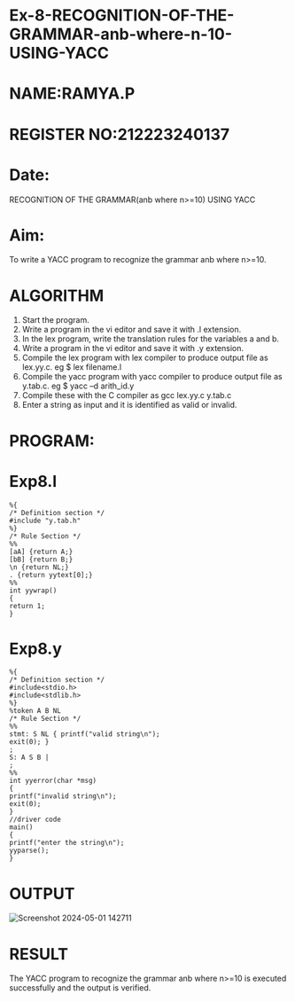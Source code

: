 # Ex-8-RECOGNITION-OF-THE-GRAMMAR-anb-where-n-10-USING-YACC
# NAME:RAMYA.P

# REGISTER NO:212223240137

# Date:
RECOGNITION OF THE GRAMMAR(anb where n>=10) USING YACC
# Aim:
To write a YACC program to recognize the grammar anb where n>=10.
# ALGORITHM
1.	Start the program.
2.	Write a program in the vi editor and save it with .l extension.
3.	In the lex program, write the translation rules for the variables a and b.
4.	Write a program in the vi editor and save it with .y extension.
5.	Compile the lex program with lex compiler to produce output file as lex.yy.c. eg $ lex filename.l
6.	Compile the yacc program with yacc compiler to produce output file as y.tab.c. eg $ yacc –d arith_id.y
7.	Compile these with the C compiler as gcc lex.yy.c y.tab.c
8.	Enter a string as input and it is identified as valid or invalid.
# PROGRAM:
# Exp8.l
```
%{
/* Definition section */
#include "y.tab.h"
%}
/* Rule Section */
%%
[aA] {return A;}
[bB] {return B;}
\n {return NL;}
. {return yytext[0];}
%%
int yywrap()
{
return 1;
}
```
# Exp8.y
```
%{
/* Definition section */
#include<stdio.h>
#include<stdlib.h>
%}
%token A B NL
/* Rule Section */
%%
stmt: S NL { printf("valid string\n");
exit(0); }
;
S: A S B |
;
%%
int yyerror(char *msg)
{
printf("invalid string\n");
exit(0);
}
//driver code
main()
{
printf("enter the string\n");
yyparse();
}
```
# OUTPUT
![Screenshot 2024-05-01 142711](https://github.com/23014107/Ex-8-RECOGNITION-OF-THE-GRAMMAR-anb-where-n-10-USING-YACC/assets/151625620/0f13b78c-0155-4cd2-8cc9-115b44ccfff1)

# RESULT
The YACC program to recognize the grammar anb where n>=10 is executed successfully and the output is verified.
 

